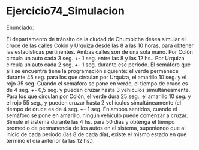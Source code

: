 # Ejercicio74_Simulacion
Enunciado:

El departamento de tránsito de la ciudad de Chumbicha desea simular el cruce de las calles Colón y
Urquiza desde las 8 a las 10 horas, para obtener las estadísticas pertinentes. Ambas calles son de
una sola mano. Por Colón circula un auto cada 3 seg. +- 1 seg. entre las 8 y las 12 hs.. Por Urquiza
circula un auto cada 2 seg. +- 1 seg. durante ese período.
El semáforo que allí se encuentra tiene la programación siguiente: el verde permanece durante 45
seg. para los que circulan por Urquiza, el amarillo 10 seg. y el rojo 35 seg. Cuando el semáforo se
pone en verde, el tiempo de cruce es de 4 seg. +-  0,5 seg. y pueden cruzar hasta 3 vehículos
simultáneamente. Para los que circulan por Colón, el verde dura 25 seg., el amarillo 10 seg. y el
rojo 55 seg., y pueden cruzar hasta 2 vehículos simultáneamente (el tiempo de cruce es de 4 seg. +- 
1 seg.
En ambos sentidos, cuando el semáforo se pone en amarillo, ningún vehículo puede comenzar a
cruzar.
Simule el sistema durante las 4 hs. para 50 días y obtenga el tiempo promedio de permanencia de
los autos en el sistema, suponiendo que al inicio de cada período (las 8 de cada día), existe el mismo
estado en que terminó el día anterior (a las 12 hs.).
